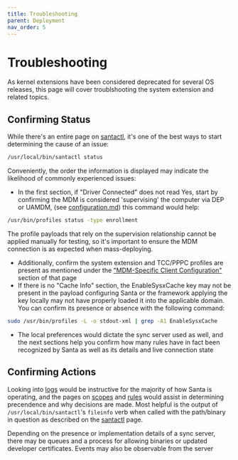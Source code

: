 ```yaml
---
title: Troubleshooting
parent: Deployment
nav_order: 5
---
```


# Troubleshooting

As kernel extensions have been considered deprecated for several OS releases,
this page will cover troublshooting the system extension and related topics. 

## Confirming Status

While there's an entire page on [santactl](../binaries/santactl.md), it's one of the best ways to start 
determining the cause of an issue:

```sh
/usr/local/bin/santactl status
```

Conveniently, the order the information is displayed may indicate the likelihood
of commonly experienced issues:

- In the first section, if "Driver Connected" does not read Yes, start by
confirming the MDM is considered 'supervising' the computer via DEP or UAMDM,
(see [configuration.md](configuration.md)) this command would help:

```sh
/usr/bin/profiles status -type enrollment
```

The profile payloads that rely on the supervision relationship cannot be applied
manually for testing, so it's important to ensure the MDM connection is as
expected when mass-deploying.

- Additionally, confirm the system extension and TCC/PPPC profiles are present
as mentioned under the ["MDM-Specific Client Configuration"](configuration.md) section of that page
- If there is no "Cache Info" section, the EnableSysxCache key may not
be present in the payload configuring Santa or the framework applying the key
locally may not have properly loaded it into the applicable domain. You can
confirm its presence or absence with the following command:

```sh
sudo /usr/bin/profiles -L -o stdout-xml | grep -A1 EnableSysxCache
```

- The local preferences would dictate the sync server used as well, and the
next sections help you confirm how many rules have in fact been recognized by
Santa as well as its details and live connection state

## Confirming Actions

Looking into [logs](../concepts/logs.md) would be instructive for the majority
of how Santa is operating, and the pages on [scopes](../concepts/scopes.md) and [rules](../concepts/rules.md) would assist in
determining precendence and why decisions are made. Most helpful is the output of
`/usr/local/bin/santactl`'s `fileinfo` verb when called with the path/binary in
question as described on the [santactl](../binaries/santactl.md) page.

Depending on the presence or implementation details of a sync server, there may
be queues and a process for allowing binaries or updated developer certificates.
Events may also be observable from the server